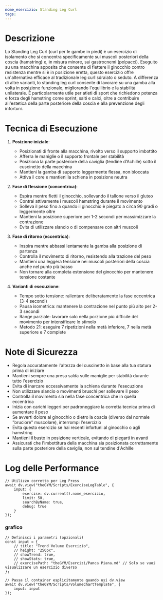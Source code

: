```yaml
---
nome_esercizio: Standing Leg Curl
tags:
---
```

# Descrizione
Lo Standing Leg Curl (curl per le gambe in piedi) è un esercizio di isolamento che si concentra specificamente sui muscoli posteriori della coscia (hamstring) e, in misura minore, sui gastrocnemi (polpacci). Eseguito su una macchina apposita che consente di flettere il ginocchio contro resistenza mentre si è in posizione eretta, questo esercizio offre un'alternativa efficace al tradizionale leg curl sdraiato o seduto. A differenza di altre varianti, lo standing leg curl consente di lavorare su una gamba alla volta in posizione funzionale, migliorando l'equilibrio e la stabilità unilaterale. È particolarmente utile per atleti di sport che richiedono potenza e forza degli hamstring come sprint, salti e calci, oltre a contribuire all'estetica della parte posteriore della coscia e alla prevenzione degli infortuni.

# Tecnica di Esecuzione
1. **Posizione iniziale**:
   - Posizionati di fronte alla macchina, rivolto verso il supporto imbottito
   - Afferra le maniglie o il supporto frontale per stabilità
   - Posiziona la parte posteriore della caviglia (tendine d'Achille) sotto il cuscinetto della macchina
   - Mantieni la gamba di supporto leggermente flessa, non bloccata
   - Attiva il core e mantieni la schiena in posizione neutra

2. **Fase di flessione (concentrica)**:
   - Espira mentre fletti il ginocchio, sollevando il tallone verso il gluteo
   - Contrai attivamente i muscoli hamstring durante il movimento
   - Solleva il peso fino a quando il ginocchio è piegato a circa 90 gradi o leggermente oltre
   - Mantieni la posizione superiore per 1-2 secondi per massimizzare la contrazione
   - Evita di utilizzare slancio o di compensare con altri muscoli

3. **Fase di ritorno (eccentrica)**:
   - Inspira mentre abbassi lentamente la gamba alla posizione di partenza
   - Controlla il movimento di ritorno, resistendo alla trazione del peso
   - Mantieni una leggera tensione nei muscoli posteriori della coscia anche nel punto più basso
   - Non tornare alla completa estensione del ginocchio per mantenere tensione costante

4. **Varianti di esecuzione**:
   - Tempo sotto tensione: rallentare deliberatamente la fase eccentrica (3-4 secondi)
   - Pausa isometrica: mantenere la contrazione nel punto più alto per 2-3 secondi
   - Range parziale: lavorare solo nella porzione più difficile del movimento per intensificare lo stimolo
   - Metodo 21: eseguire 7 ripetizioni nella metà inferiore, 7 nella metà superiore e 7 complete

# Note di Sicurezza
- Regola accuratamente l'altezza del cuscinetto in base alla tua statura prima di iniziare
- Mantieni sempre una presa salda sulle maniglie per stabilità durante tutto l'esercizio
- Evita di inarcare eccessivamente la schiena durante l'esecuzione
- Non utilizzare slancio o movimenti bruschi per sollevare il peso
- Controlla il movimento sia nella fase concentrica che in quella eccentrica
- Inizia con carichi leggeri per padroneggiare la corretta tecnica prima di aumentare il peso
- Se avverti dolore al ginocchio o dietro la coscia (diverso dal normale "bruciore" muscolare), interrompi l'esercizio
- Evita questo esercizio se hai recenti infortuni al ginocchio o agli hamstring
- Mantieni il busto in posizione verticale, evitando di piegarti in avanti
- Assicurati che l'imbottitura della macchina sia posizionata correttamente sulla parte posteriore della caviglia, non sul tendine d'Achille

# Log delle Performance

```dataviewjs
// Utilizzo corretto per Leg Press
await dv.view("theGYM/Scripts/ExerciseLogTable", {
    input: {
        exercise: dv.current().nome_esercizio,
        limit: 50,
        searchByName: true,
        debug: true
    }
});
```
### grafico
```dataviewjs
// Definisci i parametri (opzionali)
const input = {
    // title: "Trend Volume Esercizio",
    // height: "250px",
    // showTrend: true,
    // showStats: true,
    // exercisePath: "theGYM/Esercizi/Panca Piana.md" // Solo se vuoi visualizzare un esercizio diverso
};

// Passa il container esplicitamente quando usi dv.view
await dv.view("theGYM/Scripts/VolumeChartTemplate", {
    input: input
});
```
